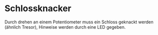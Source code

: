 # Schlossknacker
Durch drehen an einem Potentiometer muss ein Schloss geknackt werden (ähnlich Tresor), Hinweise werden durch eine LED gegeben.
